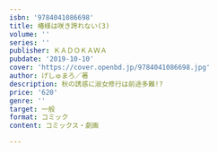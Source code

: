 ```yaml
---
isbn: '9784041086698'
title: 椿様は咲き誇れない(3)
volume: ''
series: ''
publisher: ＫＡＤＯＫＡＷＡ
pubdate: '2019-10-10'
cover: 'https://cover.openbd.jp/9784041086698.jpg'
author: げしゅまろ／著
description: 秋の誘惑に淑女修行は前途多難!?
price: '620'
genre: ''
target: 一般
format: コミック
content: コミックス・劇画

---
```

